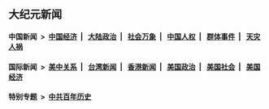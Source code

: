 ## 大纪元新闻

#### 中国新闻 &nbsp;>&nbsp; [中国经济](indexes/ncid283/README.md?12152045) &nbsp;| &nbsp; [大陆政治](indexes/ncid277/README.md?12152045) &nbsp;| &nbsp; [社会万象](indexes/ncid282/README.md?12152045) &nbsp;| &nbsp; [中国人权](indexes/ncid278/README.md?12152045) &nbsp;| &nbsp; [群体事件](indexes/ncid279/README.md?12152045) &nbsp;| &nbsp; [天灾人祸](indexes/ncid280/README.md?12152045)

#### 国际新闻 &nbsp;>&nbsp; [美中关系](indexes/nf1412576/README.md?12152045) &nbsp;| &nbsp; [台湾新闻](indexes/ncid1349361/README.md?12152045) &nbsp;| &nbsp; [香港新闻](indexes/ncid1349362/README.md?12152045) &nbsp;| &nbsp; [美国政治](indexes/ncid1078159/README.md?12152045) &nbsp;| &nbsp; [美国社会](indexes/ncid1078160/README.md?12152045) &nbsp;| &nbsp; [美国经济](indexes/ncid1078158/README.md?12152045)

#### 特别专题 &nbsp;>&nbsp; [中共百年历史](https://github.com/epoch-news/epoch-special/blob/master/README.md?12152045)  
